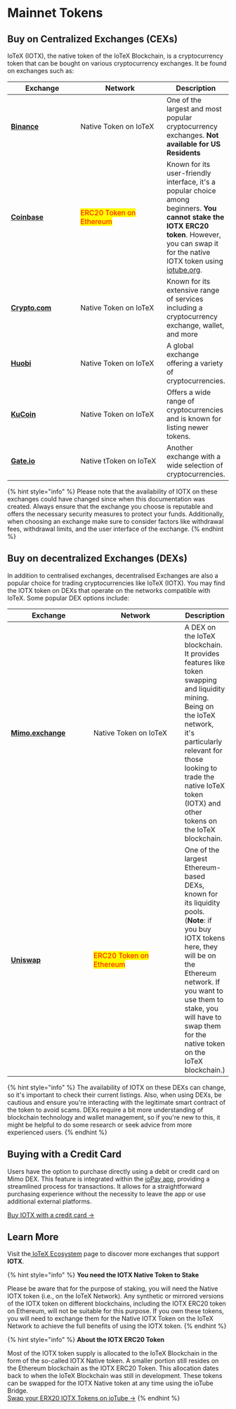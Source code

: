 # Mainnet Tokens

## Buy on Centralized Exchanges (CEXs)

IoTeX (IOTX), the native token of the IoTeX Blockchain, is a cryptocurrency token that can be bought on various cryptocurrency exchanges. It be found on exchanges such as:

<table><thead><tr><th width="156.33333333333331">Exchange</th><th width="210">Network</th><th>Description</th></tr></thead><tbody><tr><td><a href="https://www.binance.com/"><strong>Binance</strong></a></td><td>Native Token on IoTeX</td><td>One of the largest and most popular cryptocurrency exchanges. <strong>Not available for US Residents</strong></td></tr><tr><td><a href="https://www.coinbase.com/"><strong>Coinbase</strong></a></td><td><mark style="color:red;">ERC20 Token on Ethereum</mark></td><td>Known for its user-friendly interface, it's a popular choice among beginners. <strong>You cannot stake the IOTX ERC20 token</strong>. However, you can swap it for the native IOTX token using <a href="https://iotube.org">iotube.org</a>. </td></tr><tr><td><a href="https://crypto.com"><strong>Crypto.com</strong></a></td><td>Native Token on IoTeX</td><td>Known for its extensive range of services including a cryptocurrency exchange, wallet, and more</td></tr><tr><td><a href="https://www.htx.com/"><strong>Huobi</strong></a></td><td>Native Token on IoTeX</td><td>A global exchange offering a variety of cryptocurrencies.</td></tr><tr><td><a href="https://www.kucoin.com/"><strong>KuCoin</strong></a></td><td>Native Token on IoTeX</td><td>Offers a wide range of cryptocurrencies and is known for listing newer tokens.</td></tr><tr><td><a href="https://www.gate.io/"><strong>Gate.io</strong></a></td><td>Native tToken on IoTeX</td><td>Another exchange with a wide selection of cryptocurrencies.</td></tr></tbody></table>

{% hint style="info" %}
Please note that the availability of IOTX on these exchanges could have changed since when this documentation was created. Always ensure that the exchange you choose is reputable and offers the necessary security measures to protect your funds. Additionally, when choosing an exchange make sure to consider factors like withdrawal fees, withdrawal limits, and the user interface of the exchange.&#x20;
{% endhint %}

## Buy on decentralized Exchanges (DEXs) <a href="#to-buy-native-iotx" id="to-buy-native-iotx"></a>

In addition to centralised exchanges, decentralised Exchanges are also a popular choice for trading cryptocurrencies like IoTeX (IOTX). You may find the IOTX token on DEXs that operate on the networks compatible with IoTeX. Some popular DEX options include:



<table><thead><tr><th width="185.33333333333331">Exchange</th><th width="224">Network</th><th>Description</th></tr></thead><tbody><tr><td><a href="https://mimo.exchange"><strong>Mimo.exchange</strong></a></td><td>Native Token on IoTeX</td><td>A DEX on the IoTeX blockchain. It provides features like token swapping and liquidity mining. Being on the IoTeX network, it's particularly relevant for those looking to trade the native IoTeX token (IOTX) and other tokens on the IoTeX blockchain.</td></tr><tr><td><a href="https://uniswap.org"><strong>Uniswap</strong></a></td><td><mark style="color:red;">ERC20 Token on Ethereum</mark></td><td>One of the largest Ethereum-based DEXs, known for its liquidity pools. (<strong>Note</strong>: if you buy IOTX tokens here, they will be on the Ethereum network. If you want to use them to stake,  you will have to swap them for the native token on the IoTeX blockchain.)</td></tr></tbody></table>

{% hint style="info" %}
The availability of IOTX on these DEXs can change, so it's important to check their current listings. Also, when using DEXs, be cautious and ensure you're interacting with the legitimate smart contract of the token to avoid scams. DEXs require a bit more understanding of blockchain technology and wallet management, so if you're new to this, it might be helpful to do some research or seek advice from more experienced users.
{% endhint %}

## Buying with a Credit Card

Users have the option to purchase directly using a debit or credit card on Mimo DEX. This feature is integrated within the [ioPay app](../wallets/iopay-official/), providing a streamlined process for transactions. It allows for a straightforward purchasing experience without the necessity to leave the app or use additional external platforms.

[Buy IOTX with a credit card ->](https://mimo.exchange/?ref=iotex.io#/creditcard)

## Learn More

Visit the[ IoTeX Ecosystem](https://ecosystem.iotex.io/?tag=Exchange,Wallet) page to discover more exchanges that support **IOTX**.&#x20;

{% hint style="info" %}
**You need the IOTX Native Token to Stake**

Please be aware that for the purpose of staking, you will need the Native IOTX token (i.e., on the IoTeX Network). Any synthetic or mirrored versions of the IOTX token on different blockchains, including the IOTX ERC20 token on Ethereum, will not be suitable for this purpose. If you own these tokens, you will need to exchange them for the Native IOTX Token on the IoTeX Network to achieve the full benefits of using the IOTX token.
{% endhint %}

{% hint style="info" %}
**About the IOTX ERC20 Token**

Most of the IOTX token supply is allocated to the IoTeX Blockchain in the form of the so-called IOTX Native token. A smaller portion still resides on the Ethereum blockchain as the IOTX ERC20 Token. This allocation dates back to when the IoTeX Blockchain was still in development. These tokens can be swapped for the IOTX Native token at any time using the ioTube Bridge.\
&#x20;[Swap your ERX20 IOTX Tokens on ioTube ->](https://iotube.org)
{% endhint %}
